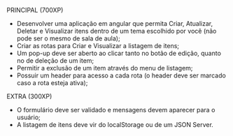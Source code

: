PRINCIPAL (700XP)
- Desenvolver uma aplicação em angular que permita Criar, Atualizar, Deletar e Visualizar itens dentro de um tema escolhido por você (não pode ser o mesmo de sala de aula);
- Criar as rotas para Criar e Visualizar a listagem de itens;
- Um pop-up deve ser aberto ao clicar tanto no botão de edição, quanto no de deleção de um item;
- Permitir a exclusão de um item através do menu de listagem;
- Possuir um header para acesso a cada rota (o header deve ser marcado caso a rota esteja ativa);

EXTRA (300XP)
- O formulário deve ser validado e mensagens devem aparecer para o usuário;
- A listagem de itens deve vir do localStorage ou de um JSON Server.
